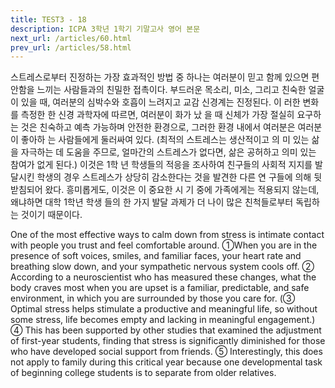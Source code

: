 ```yaml
---
title: TEST3 - 18
description: ICPA 3학년 1학기 기말고사 영어 본문
next_url: /articles/60.html
prev_url: /articles/58.html
---
```


스트레스로부터 진정하는 가장 효과적인 방법 중 하나는 여러분이 믿고 함께 있으면 편안함을 느끼는 사람들과의 친밀한 접촉이다. 부드러운 목소리, 미소, 그리고 친숙한 얼굴이 있을 때, 여러분의 심박수와 호흡이 느려지고 교감 신경계는 진정된다. 이 러한 변화를 측정한 한 신경 과학자에 따르면, 여러분이 화가 났 을 때 신체가 가장 절실히 요구하는 것은 친숙하고 예측 가능하며 안전한 환경으로, 그러한 환경 내에서 여러분은 여러분이 좋아하 는 사람들에게 둘러싸여 있다. (최적의 스트레스는 생산적이고 의 미 있는 삶을 자극하는 데 도움을 주므로, 얼마간의 스트레스가 없다면, 삶은 공허하고 의미 있는 참여가 없게 된다.) 이것은 1학 년 학생들의 적응을 조사하여 친구들의 사회적 지지를 발달시킨 학생의 경우 스트레스가 상당히 감소한다는 것을 발견한 다른 연 구들에 의해 뒷받침되어 왔다. 흥미롭게도, 이것은 이 중요한 시 기 중에 가족에게는 적용되지 않는데, 왜냐하면 대학 1학년 학생 들의 한 가지 발달 과제가 더 나이 많은 친척들로부터 독립하는 것이기 때문이다.

One of the most effective ways to calm down from stress is intimate contact with people you trust and feel comfortable around. ①When you are in the presence of soft voices, smiles, and familiar faces, your heart rate and breathing slow down, and your sympathetic nervous system cools off. ② According to a neuroscientist who has measured these changes, what the body craves most when you are upset is a familiar, predictable, and safe environment, in which you are surrounded by those you care for. (③ Optimal stress helps stimulate a productive and meaningful life, so without some stress, life becomes empty and lacking in meaningful engagement.) ④ This has been supported by other studies that examined the adjustment of first-year students, finding that stress is significantly diminished for those who have developed social support from friends. ⑤ Interestingly, this does not apply to family during this critical year because one developmental task of beginning college students is to separate from older relatives.

